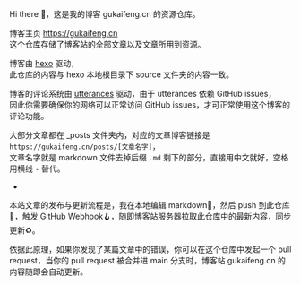 Hi there 👋，这是我的博客 gukaifeng.cn 的资源仓库。

博客主页 https://gukaifeng.cn  
这个仓库存储了博客站的全部文章以及文章所用到资源。

博客由 [hexo](hexo.io) 驱动，  
此仓库的内容与 hexo 本地根目录下 source 文件夹的内容一致。

博客的评论系统由 [utterances](https://utteranc.es/) 驱动，由于 utterances 依赖 GitHub issues，  
因此你需要确保你的网络可以正常访问 GitHub issues，才可正常使用这个博客的评论功能。  

大部分文章都在 \_posts 文件夹内，对应的文章博客链接是 `https://gukaifeng.cn/posts/[文章名字]`，  
文章名字就是 markdown 文件去掉后缀 `.md` 剩下的部分，直接用中文就好，空格用横线 `-` 替代。

-

本站文章的发布与更新流程是，我在本地编辑 markdown📝，然后 push 到此仓库🏡，触发 GitHub Webhook🪝，随即博客站服务器拉取此仓库中的最新内容，同步更新♻️。

依据此原理，如果你发现了某篇文章中的错误，你可以在这个仓库中发起一个 pull request，当你的 pull request 被合并进 main 分支时，博客站 gukaifeng.cn 的内容随即会自动更新。